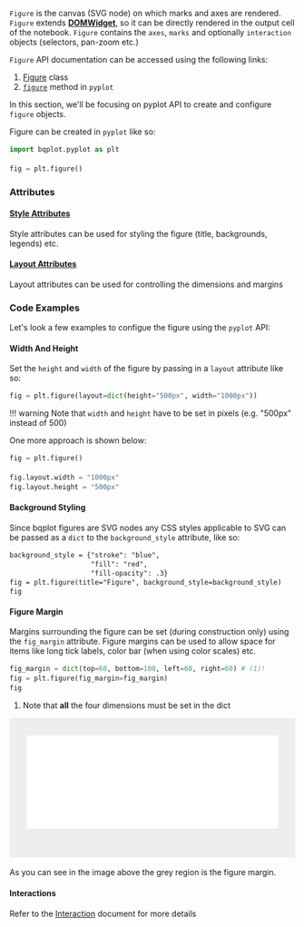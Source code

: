 `Figure` is the canvas (SVG node) on which marks and axes are rendered. `Figure` extends [__DOMWidget__](https://ipywidgets.readthedocs.io/en/stable/examples/Widget%20Custom.html?highlight=DomWidget#DOMWidget,-ValueWidget-and-Widget), so it can be directly rendered in the output cell of the notebook. `Figure` contains the `axes`, `marks` and optionally `interaction` objects (selectors, pan-zoom etc.)

`Figure` API documentation can be accessed using the following links:

1. [Figure](/api/figure) class
2. [`figure`](/api/pyplot/#bqplot.pyplot.figure) method in `pyplot`

In this section, we'll be focusing on pyplot API to create and configure `figure` objects.

Figure can be created in `pyplot` like so:

```py
import bqplot.pyplot as plt

fig = plt.figure()
```

### Attributes

#### [Style Attributes](/api/figure/#bqplot.Figure--style-attributes)
Style attributes can be used for styling the figure (title, backgrounds, legends) etc.
#### [Layout Attributes](/api/figure/#bqplot.Figure--layout-attributes)
Layout attributes can be used for controlling the dimensions and margins

### Code Examples
Let's look a few examples to configue the figure using the `pyplot` API:

#### Width And Height
Set the `height` and `width` of the figure by passing in a `layout` attribute like so:
```py
fig = plt.figure(layout=dict(height="500px", width="1000px"))
```

!!! warning
    Note that `width` and `height` have to be set in pixels (e.g. "500px" instead of 500)


One more approach is shown below:

```py
fig = plt.figure()

fig.layout.width = "1000px"
fig.layout.height = "500px"
```

#### Background Styling
Since bqplot figures are SVG nodes any CSS styles applicable to SVG can be passed as a `dict` to the `background_style` attribute, like so:

```
background_style = {"stroke": "blue", 
                    "fill": "red",
                    "fill-opacity": .3}
fig = plt.figure(title="Figure", background_style=background_style)
fig
```

#### Figure Margin
Margins surrounding the figure can be set (during construction only) using the `fig_margin` attribute. Figure margins can be used to allow space for items like long tick labels, color bar (when using color scales) etc.

```py
fig_margin = dict(top=60, bottom=100, left=60, right=60) # (1)!
fig = plt.figure(fig_margin=fig_margin)
fig
```

1. Note that __all__ the four dimensions must be set in the dict

![plot](../assets/images/figure-image1.png)

As you can see in the image above the grey region is the figure margin.



#### Interactions
Refer to the [Interaction](interactions/index.md) document for more details